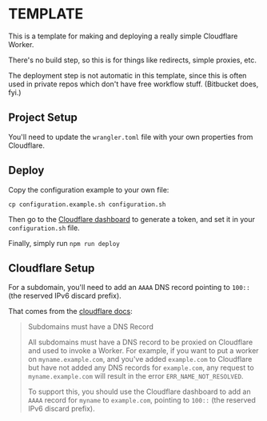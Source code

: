 # TEMPLATE

This is a template for making and deploying a really simple Cloudflare Worker.

There's no build step, so this is for things like redirects, simple proxies, etc.

The deployment step is not automatic in this template, since this is often used in
private repos which don't have free workflow stuff. (Bitbucket does, fyi.)

## Project Setup

You'll need to update the `wrangler.toml` file with your own properties from Cloudflare.

## Deploy

Copy the configuration example to your own file:

```shell
cp configuration.example.sh configuration.sh
```

Then go to the [Cloudflare dashboard](https://dash.cloudflare.com/profile/api-tokens) to
generate a token, and set it in your `configuration.sh` file.

Finally, simply run `npm run deploy`

## Cloudflare Setup

For a subdomain, you'll need to add an `AAAA` DNS record pointing to `100::` (the
reserved IPv6 discard prefix).

That comes from the [cloudflare docs](https://developers.cloudflare.com/workers/platform/routes):

> Subdomains must have a DNS Record
>
> All subdomains must have a DNS record to be proxied on Cloudflare and
> used to invoke a Worker. For example, if you want to put a worker on
> `myname.example.com`, and you've added `example.com` to Cloudflare but
> have not added any DNS records for `example.com`, any request to
> `myname.example.com` will result in the error `ERR_NAME_NOT_RESOLVED`.
>
> To support this, you should use the Cloudflare dashboard to add an
> `AAAA` record for `myname` to `example.com`, pointing to `100::` (the
> reserved IPv6 discard prefix).
